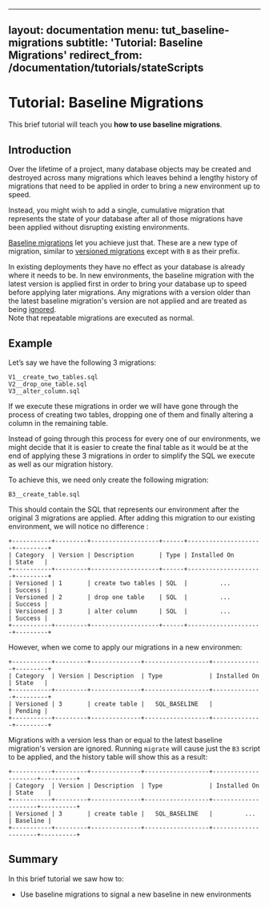
---
layout: documentation
menu: tut_baseline-migrations
subtitle: 'Tutorial: Baseline Migrations'
redirect_from: /documentation/tutorials/stateScripts
---

# Tutorial: Baseline Migrations

This brief tutorial will teach you **how to use baseline migrations**.

## Introduction

Over the lifetime of a project, many database objects may be created and destroyed across many migrations which leaves
behind a lengthy history of migrations that need to be applied in order to bring a new environment up to speed.

Instead, you might wish to add a single, cumulative migration that represents the state of your database after all of
those migrations have been applied without disrupting existing environments.

[Baseline migrations](/migratedb/documentation/concepts/statescripts) let you achieve just that. These are a new type of
migration, similar to [versioned migrations](/migratedb/documentation/concepts/migrations#versioned-migrations) except with `B` as
their prefix.

In existing deployments they have no effect as your database is already where it needs to be. In new environments, the
baseline migration with the latest version is applied first in order to bring your database up to speed before applying
later migrations. Any migrations with a version older than the latest baseline migration's version are not applied and
are treated as being [ignored](/migratedb/documentation/concepts/migrations#migration-states). <br/>
Note that repeatable migrations are executed as normal.

## Example

Let’s say we have the following 3 migrations:

```
V1__create_two_tables.sql
V2__drop_one_table.sql
V3__alter_column.sql
```

If we execute these migrations in order we will have gone through the process of creating two tables, dropping one of
them and finally altering a column in the remaining table.

Instead of going through this process for every one of our environments, we might decide that it is easier to create the
final table as it would be at the end of applying these 3 migrations in order to simplify the SQL we execute as well as
our migration history.

To achieve this, we need only create the following migration:

```
B3__create_table.sql
```

This should contain the SQL that represents our environment after the original 3 migrations are applied. After adding
this migration to our existing environment, we will notice no difference :

```
+-----------+---------+-------------------+------+---------------------+---------+
| Category  | Version | Description       | Type | Installed On        | State   |
+-----------+---------+-------------------+------+---------------------+---------+
| Versioned | 1       | create two tables | SQL  |         ...         | Success |
| Versioned | 2       | drop one table    | SQL  |         ...         | Success |
| Versioned | 3       | alter column      | SQL  |         ...         | Success |
+-----------+---------+-------------------+------+---------------------+---------+
```

However, when we come to apply our migrations in a new environmen:

```
+-----------+---------+--------------+------------------+--------------+---------+
| Category  | Version | Description  | Type             | Installed On | State   |
+-----------+---------+--------------+------------------+--------------+---------+
| Versioned | 3       | create table |   SQL_BASELINE   |              | Pending |
+-----------+---------+--------------+------------------+--------------+---------+
```

Migrations with a version less than or equal to the latest baseline migration's version are ignored.
Running `migrate` will cause just the `B3` script to be applied, and the history table will show this as a
result:

```
+-----------+---------+--------------+------------------+---------------------+----------+
| Category  | Version | Description  | Type             | Installed On        | State    |
+-----------+---------+--------------+------------------+---------------------+----------+
| Versioned | 3       | create table |   SQL_BASELINE   |         ...         | Baseline |
+-----------+---------+--------------+------------------+---------------------+----------+
```

## Summary

In this brief tutorial we saw how to:

- Use baseline migrations to signal a new baseline in new environments
